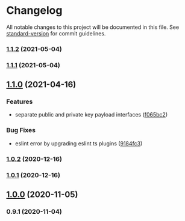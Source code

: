 # Changelog

All notable changes to this project will be documented in this file. See [standard-version](https://github.com/conventional-changelog/standard-version) for commit guidelines.

### [1.1.2](https://github.com/jeanlescure/session-sso/compare/v1.1.1...v1.1.2) (2021-05-04)

### [1.1.1](https://github.com/jeanlescure/session-sso/compare/v1.1.0...v1.1.1) (2021-05-04)

## [1.1.0](https://github.com/jeanlescure/session-sso/compare/v1.0.2...v1.1.0) (2021-04-16)


### Features

* separate public and private key payload interfaces ([f065bc2](https://github.com/jeanlescure/session-sso/commit/f065bc2542c96394bb7b18010461e0639499495c))


### Bug Fixes

* eslint error by upgrading eslint ts plugins ([9184fc3](https://github.com/jeanlescure/session-sso/commit/9184fc3a4d2ba550237f1944d649ac41409e4db9))

### [1.0.2](https://github.com/jeanlescure/session-sso/compare/v1.0.1...v1.0.2) (2020-12-16)

### [1.0.1](https://github.com/jeanlescure/session-sso/compare/v1.0.0...v1.0.1) (2020-12-16)

## [1.0.0](https://github.com/jeanlescure/session-sso/compare/v0.9.1...v1.0.0) (2020-11-05)

### 0.9.1 (2020-11-04)
